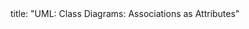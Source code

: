 <frontmatter>
title: "UML: Class Diagrams: Associations as Attributes"
</frontmatter>

<include src="container-inPage-asFlat.md" boilerplate />
